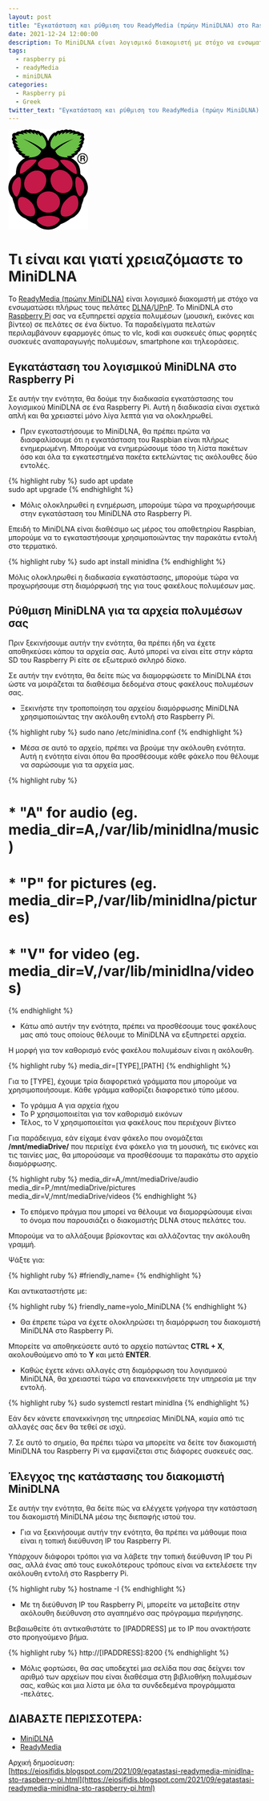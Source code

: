 ```yaml
---
layout: post
title: "Εγκατάσταση και ρύθμιση του ReadyMedia (πρώην MiniDLNA) στο Raspberry Pi"
date: 2021-12-24 12:00:00
description: Το MiniDLNA είναι λογισμικό διακομιστή με στόχο να ενσωματώσει πλήρως με τους πελάτες DLNA/UPnP. Εδώ θα δούμε πως εγκαθίστανται στο Raspberry Pi.
tags:
  - raspberry pi
  - readyMedia
  - miniDLNA
categories:
  - Raspberry pi
  - Greek
twitter_text: "Εγκατάσταση και ρύθμιση του ReadyMedia (πρώην MiniDLNA) στο Raspberry Pi"
---
```


![Raspberry pi logo](/post_images/raspberrypi/raspberry-pi-logo.png "Raspberry Pi Logo")

# Τι είναι και γιατί χρειαζόμαστε το MiniDLNA

Το [ReadyMedia (πρώην MiniDLNA)](https://sourceforge.net/projects/minidlna/) είναι λογισμικό διακομιστή με στόχο να ενσωματώσει πλήρως τους πελάτες [DLNA](http://en.wikipedia.org/wiki/Digital_Living_Network_Alliance)/[UPnP](http://en.wikipedia.org/wiki/Universal_Plug_and_Play). Το MiniDNLA στο [Raspberry Pi](https://www.raspberrypi.org/) σας να εξυπηρετεί αρχεία πολυμέσων (μουσική, εικόνες και βίντεο) σε πελάτες σε ένα δίκτυο. Τα παραδείγματα πελατών περιλαμβάνουν εφαρμογές όπως το vlc, kodi και συσκευές όπως φορητές συσκευές αναπαραγωγής πολυμέσων, smartphone και τηλεοράσεις.

## Εγκατάσταση του λογισμικού MiniDLNA στο Raspberry Pi

Σε αυτήν την ενότητα, θα δούμε την διαδικασία εγκατάστασης του λογισμικού MiniDLNA σε ένα Raspberry Pi. Αυτή η διαδικασία είναι σχετικά απλή και θα χρειαστεί μόνο λίγα λεπτά για να ολοκληρωθεί.

- Πριν εγκαταστήσουμε το MiniDLNA, θα πρέπει πρώτα να διασφαλίσουμε ότι η εγκατάσταση του Raspbian είναι πλήρως ενημερωμένη. Μπορούμε να ενημερώσουμε τόσο τη λίστα πακέτων όσο και όλα τα εγκατεστημένα πακέτα εκτελώντας τις ακόλουθες δύο εντολές.

{% highlight ruby %}
sudo apt update  
sudo apt upgrade
{% endhighlight %}

- Μόλις ολοκληρωθεί η ενημέρωση, μπορούμε τώρα να προχωρήσουμε στην εγκατάσταση του MiniDLNA στο Raspberry Pi.

Επειδή το MiniDLNA είναι διαθέσιμο ως μέρος του αποθετηρίου Raspbian, μπορούμε να το εγκαταστήσουμε χρησιμοποιώντας την παρακάτω εντολή στο τερματικό.

{% highlight ruby %}
sudo apt install minidlna
{% endhighlight %}

Μόλις ολοκληρωθεί η διαδικασία εγκατάστασης, μπορούμε τώρα να προχωρήσουμε στη διαμόρφωσή της για τους φακέλους πολυμέσων μας.

## Ρύθμιση MiniDLNA για τα αρχεία πολυμέσων σας

Πριν ξεκινήσουμε αυτήν την ενότητα, θα πρέπει ήδη να έχετε αποθηκεύσει κάπου τα αρχεία σας. Αυτό μπορεί να είναι είτε στην κάρτα SD του Raspberry Pi είτε σε εξωτερικό σκληρό δίσκο.

Σε αυτήν την ενότητα, θα δείτε πώς να διαμορφώσετε το MiniDLNA έτσι ώστε να μοιράζεται τα διαθέσιμα δεδομένα στους φακέλους πολυμέσων σας.

- Ξεκινήστε την τροποποίηση του αρχείου διαμόρφωσης MiniDLNA χρησιμοποιώντας την ακόλουθη εντολή στο Raspberry Pi.

{% highlight ruby %}
sudo nano /etc/minidlna.conf
{% endhighlight %}

- Μέσα σε αυτό το αρχείο, πρέπει να βρούμε την ακόλουθη ενότητα. Αυτή η ενότητα είναι όπου θα προσθέσουμε κάθε φάκελο που θέλουμε να σαρώσουμε για τα αρχεία μας.

{% highlight ruby %}

# \* "A" for audio (eg. media_dir=A,/var/lib/minidlna/music)

# \* "P" for pictures (eg. media_dir=P,/var/lib/minidlna/pictures)

# \* "V" for video (eg. media_dir=V,/var/lib/minidlna/videos)

{% endhighlight %}

- Κάτω από αυτήν την ενότητα, πρέπει να προσθέσουμε τους φακέλους μας από τους οποίους θέλουμε το MiniDLNA να εξυπηρετεί αρχεία.

Η μορφή για τον καθορισμό ενός φακέλου πολυμέσων είναι η ακόλουθη.

{% highlight ruby %}
media_dir=[TYPE],[PATH]
{% endhighlight %}

Για το [TYPE], έχουμε τρία διαφορετικά γράμματα που μπορούμε να χρησιμοποιήσουμε. Κάθε γράμμα καθορίζει διαφορετικό τύπο μέσου.

- Το γράμμα Α για αρχεία ήχου
- Το P χρησιμοποιείται για τον καθορισμό εικόνων
- Τέλος, το V χρησιμοποιείται για φακέλους που περιέχουν βίντεο

Για παράδειγμα, εάν είχαμε έναν φάκελο που ονομάζεται **/mnt/mediaDrive/** που περιείχε ένα φάκελο για τη μουσική, τις εικόνες και τις ταινίες μας, θα μπορούσαμε να προσθέσουμε τα παρακάτω στο αρχείο διαμόρφωσης.

{% highlight ruby %}
media_dir=A,/mnt/mediaDrive/audio  
media_dir=P,/mnt/mediaDrive/pictures  
media_dir=V,/mnt/mediaDrive/videos
{% endhighlight %}

- Το επόμενο πράγμα που μπορεί να θέλουμε να διαμορφώσουμε είναι το όνομα που παρουσιάζει ο διακομιστής DLNA στους πελάτες του.

Μπορούμε να το αλλάξουμε βρίσκοντας και αλλάζοντας την ακόλουθη γραμμή.

Ψάξτε για:

{% highlight ruby %}
#friendly_name=
{% endhighlight %}

Και αντικαταστήστε με:

{% highlight ruby %}
friendly_name=yolo_MiniDLNA
{% endhighlight %}

- Θα έπρεπε τώρα να έχετε ολοκληρώσει τη διαμόρφωση του διακομιστή MiniDLNA στο Raspberry Pi.

Μπορείτε να αποθηκεύσετε αυτό το αρχείο πατώντας **CTRL + X**, ακολουθούμενο από το **Y** και μετά **ENTER**.

- Καθώς έχετε κάνει αλλαγές στη διαμόρφωση του λογισμικού MiniDLNA, θα χρειαστεί τώρα να επανεκκινήσετε την υπηρεσία με την εντολή.

{% highlight ruby %}
sudo systemctl restart minidlna
{% endhighlight %}

Εάν δεν κάνετε επανεκκίνηση της υπηρεσίας MiniDLNA, καμία από τις αλλαγές σας δεν θα τεθεί σε ισχύ.

7\. Σε αυτό το σημείο, θα πρέπει τώρα να μπορείτε να δείτε τον διακομιστή MiniDLNA του Raspberry Pi να εμφανίζεται στις διάφορες συσκευές σας.

## Έλεγχος της κατάστασης του διακομιστή MiniDLNA

Σε αυτήν την ενότητα, θα δείτε πώς να ελέγχετε γρήγορα την κατάσταση του διακομιστή MiniDLNA μέσω της διεπαφής ιστού του.

- Για να ξεκινήσουμε αυτήν την ενότητα, θα πρέπει να μάθουμε ποια είναι η τοπική διεύθυνση IP του Raspberry Pi.

Υπάρχουν διάφοροι τρόποι για να λάβετε την τοπική διεύθυνση IP του Pi σας, αλλά ένας από τους ευκολότερους τρόπους είναι να εκτελέσετε την ακόλουθη εντολή στο Raspberry Pi.

{% highlight ruby %}
hostname -I
{% endhighlight %}

- Με τη διεύθυνση IP του Raspberry Pi, μπορείτε να μεταβείτε στην ακόλουθη διεύθυνση στο αγαπημένο σας πρόγραμμα περιήγησης.

Βεβαιωθείτε ότι αντικαθιστάτε το [IPADDRESS] με το IP που ανακτήσατε στο προηγούμενο βήμα.

{% highlight ruby %}
http://[IPADDRESS]:8200
{% endhighlight %}

- Μόλις φορτώσει, θα σας υποδεχτεί μια σελίδα που σας δείχνει τον αριθμό των αρχείων που είναι διαθέσιμα στη βιβλιοθήκη πολυμέσων σας, καθώς και μια λίστα με όλα τα συνδεδεμένα προγράμματα -πελάτες.

## ΔΙΑΒΑΣΤΕ ΠΕΡΙΣΣΟΤΕΡΑ:

- [MiniDLNA](https://help.ubuntu.com/community/MiniDLNA)
- [ReadyMedia](https://wiki.archlinux.org/title/ReadyMedia)

Αρχική δημοσίευση:  
[https://eiosifidis.blogspot.com/2021/09/egatastasi-readymedia-minidlna-sto-raspberry-pi.html](https://eiosifidis.blogspot.com/2021/09/egatastasi-readymedia-minidlna-sto-raspberry-pi.html)
